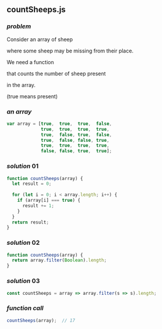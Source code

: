 ## countSheeps.js

### ***problem***

Consider an array of sheep

where some sheep may be missing from their place.

We need a function

that counts the number of sheep present

in the array.

(true means present)



### *an array*

```javascript
var array = [true,  true,  true,  false,
             true,  true,  true,  true,
             true,  false, true,  false,
             true,  false, false, true,
             true,  true,  true,  true,
             false, false, true,  true];
```





### ***solution*** 01

```javascript
function countSheeps(array) {
  let result = 0;
  
  for (let i = 0; i < array.length; i++) {
    if (array[i] === true) {
      result += 1;
    }
  }
  return result;
}
```



### ***solution*** 02

```javascript
function countSheeps(array) {
  return array.filter(Boolean).length;
}
```



### ***solution*** 03

```javascript
const countSheeps = array => array.filter(s => s).length;
```



### ***function call***

```javascript
countSheeps(array);  // 17
```

